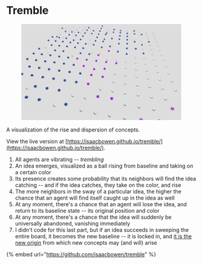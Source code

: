 # Tremble

<figure><img src="../.gitbook/assets/image (1) (1) (1) (1) (1) (1) (1).png" alt=""><figcaption></figcaption></figure>

A visualization of the rise and dispersion of concepts.

View the live version at [https://isaacbowen.github.io/tremble/](https://isaacbowen.github.io/tremble/).

1. All agents are vibrating -- _trembling_
2. An idea emerges, visualized as a ball rising from baseline and taking on a certain color
3. Its presence creates some probability that its neighbors will find the idea catching -- and if the idea catches, they take on the color, and rise
4. The more neighbors in the sway of a particular idea, the higher the chance that an agent will find itself caught up in the idea as well
5. At any moment, there's a chance that an agent will lose the idea, and return to its baseline state -- its original position and color
6. At any moment, there's a chance that the idea will suddenly be universally abandoned, vanishing immediately
7. I didn't code for this last part, but if an idea succeeds in sweeping the entire board, it becomes the new baseline -- it is locked in, and [it is the new origin](../2023/12/23.md) from which new concepts may (and will) arise

{% embed url="https://github.com/isaacbowen/tremble" %}
